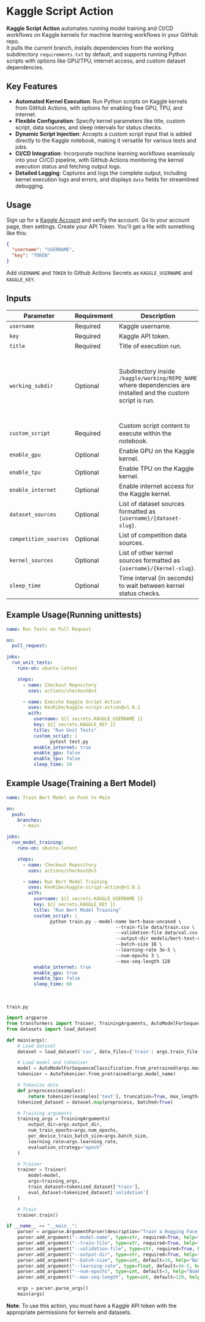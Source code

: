 # Kaggle Script Action

**Kaggle Script Action** automates running model training and CI/CD workflows on Kaggle kernels for machine learning workflows in your GitHub repo. 
<br>
It pulls the current branch, installs dependencies from the working subdirectory `requirements.txt` by default, and supports running Python scripts with options like GPU/TPU, internet access, and custom dataset dependencies.

## Key Features
- **Automated Kernel Execution**: Run Python scripts on Kaggle kernels from GitHub Actions, with options for enabling free GPU, TPU, and internet.
- **Flexible Configuration**: Specify kernel parameters like title, custom script, data sources, and sleep intervals for status checks.
- **Dynamic Script Injection**: Accepts a custom script input that is added directly to the Kaggle notebook, making it versatile for various tests and jobs.
- **CI/CD Integration**: Incorporate machine learning workflows seamlessly into your CI/CD pipeline, with GitHub Actions monitoring the kernel execution status and fetching output logs.
- **Detailed Logging**: Captures and logs the complete output, including kernel execution logs and errors, and displays `data` fields for streamlined debugging.
  
## Usage
Sign up for a [Kaggle Account](https://www.kaggle.com/account/login?phase=startRegisterTab) and verify the account.
Go to your account page, then settings. Create your API Token. You'll get a file with something like this:
```json
{
  "username": "USERNAME",
  "key": "TOKEN"
}
```
Add `USERNAME` and `TOKEN` to Github Actions Secrets as `KAGGLE_USERNAME` and `KAGGLE_KEY`.

## Inputs
| Parameter            | Requirement | Description                                                                                                                                                                                                                      | Default Value                                                                                                                                                                 |
|----------------------|-------------|----------------------------------------------------------------------------------------------------------------------------------------------------------------------------------------------------------------------------------|-------------------------------------------------------------------------------------------------------------------------------------------------------------------------------|
| `username`           | Required    | Kaggle username.                                                                                                                                                                                                                | N/A                                                                                                                                                                           |
| `key`                | Required    | Kaggle API token.                                                                                                                                                                                                               | N/A                                                                                                                                                                           |
| `title`              | Required    | Title of execution run.                                                                                                                                                                                                         | N/A                                                                                                                                                                           |
| `working_subdir`     | Optional    | Subdirectory inside `/kaggle/working/REPO_NAME` where dependencies are installed and the custom script is run.                                                                                                                  | `""` <br>(this executes inside `/kaggle/working/REPO_NAME`) <br><br> Example <br><br> Set `working_subdir: "src"` to execute commands inside `/kaggle/working/REPO_NAME/src`. |
| `custom_script`      | Required    | Custom script content to execute within the notebook.                                                                                                                                                                           | `print('Success')`                                                                                                                                                            |
| `enable_gpu`         | Optional    | Enable GPU on the Kaggle kernel.                                                                                                                                                                                                | `false`                                                                                                                                                                       |
| `enable_tpu`         | Optional    | Enable TPU on the Kaggle kernel.                                                                                                                                                                                                | `false`                                                                                                                                                                       |
| `enable_internet`    | Optional    | Enable internet access for the Kaggle kernel.                                                                                                                                                                                   | `true`                                                                                                                                                                        |
| `dataset_sources`    | Optional    | List of dataset sources formatted as `{username}/{dataset-slug}`.                                                                                                                                                               | N/A                                                                                                                                                                           |
| `competition_sources`| Optional    | List of competition data sources.                                                                                                                                                                                               | N/A                                                                                                                                                                           |
| `kernel_sources`     | Optional    | List of other kernel sources formatted as `{username}/{kernel-slug}`.                                                                                                                                                           | N/A                                                                                                                                                                           |
| `sleep_time`         | Optional    | Time interval (in seconds) to wait between kernel status checks.                                                                                                                                                                | `15`                                                                                                                                                                          |



## Example Usage(Running unittests)

```yaml
name: Run Tests on Pull Request

on:
  pull_request:

jobs:
  run_unit_tests:
    runs-on: ubuntu-latest

    steps:
      - name: Checkout Repository
        uses: actions/checkout@v3

      - name: Execute Kaggle Script Action
        uses: KevKibe/kaggle-script-action@v1.0.1
        with:
          username: ${{ secrets.KAGGLE_USERNAME }}
          key: ${{ secrets.KAGGLE_KEY }}
          title: "Run Unit Tests"
          custom_script: |
                pytest test.py
          enable_internet: true
          enable_gpu: false
          enable_tpu: false
          sleep_time: 10
```
## Example Usage(Training a Bert Model)
```yaml
name: Train Bert Model on Push to Main

on:
  push:
    branches:
      - main

jobs:
  run_model_training:
    runs-on: ubuntu-latest

    steps:
      - name: Checkout Repository
        uses: actions/checkout@v3

      - name: Run Bert Model Training
        uses: KevKibe/kaggle-script-action@v1.0.1
        with:
          username: ${{ secrets.KAGGLE_USERNAME }}
          key: ${{ secrets.KAGGLE_KEY }}
          title: "Run Bert Model Training"
          custom_script: |
                python train.py --model-name bert-base-uncased \
                                        --train-file data/train.csv \
                                        --validation-file data/val.csv \
                                        --output-dir models/bert-text-classifier \
                                        --batch-size 16 \
                                        --learning-rate 3e-5 \
                                        --num-epochs 3 \
                                        --max-seq-length 128
          enable_internet: true
          enable_gpu: true
          enable_tpu: false
          sleep_time: 60
```
<br>

`train.py`
```python
import argparse
from transformers import Trainer, TrainingArguments, AutoModelForSequenceClassification, AutoTokenizer
from datasets import load_dataset

def main(args):
    # Load dataset
    dataset = load_dataset('csv', data_files={'train': args.train_file, 'validation': args.validation_file})

    # Load model and tokenizer
    model = AutoModelForSequenceClassification.from_pretrained(args.model_name)
    tokenizer = AutoTokenizer.from_pretrained(args.model_name)

    # Tokenize data
    def preprocess(examples):
        return tokenizer(examples['text'], truncation=True, max_length=args.max_seq_length)
    tokenized_dataset = dataset.map(preprocess, batched=True)

    # Training arguments
    training_args = TrainingArguments(
        output_dir=args.output_dir,
        num_train_epochs=args.num_epochs,
        per_device_train_batch_size=args.batch_size,
        learning_rate=args.learning_rate,
        evaluation_strategy="epoch"
    )

    # Trainer
    trainer = Trainer(
        model=model,
        args=training_args,
        train_dataset=tokenized_dataset['train'],
        eval_dataset=tokenized_dataset['validation']
    )

    # Train
    trainer.train()

if __name__ == "__main__":
    parser = argparse.ArgumentParser(description="Train a Hugging Face Transformer model for text classification.")
    parser.add_argument("--model-name", type=str, required=True, help="Name of the model to load from Hugging Face.")
    parser.add_argument("--train-file", type=str, required=True, help="Path to the training data file.")
    parser.add_argument("--validation-file", type=str, required=True, help="Path to the validation data file.")
    parser.add_argument("--output-dir", type=str, required=True, help="Directory to save the model.")
    parser.add_argument("--batch-size", type=int, default=16, help="Batch size for training.")
    parser.add_argument("--learning-rate", type=float, default=3e-5, help="Learning rate.")
    parser.add_argument("--num-epochs", type=int, default=3, help="Number of epochs.")
    parser.add_argument("--max-seq-length", type=int, default=128, help="Maximum sequence length for tokenization.")

    args = parser.parse_args()
    main(args)
```



**Note**: To use this action, you must have a Kaggle API token with the appropriate permissions for kernels and datasets.

